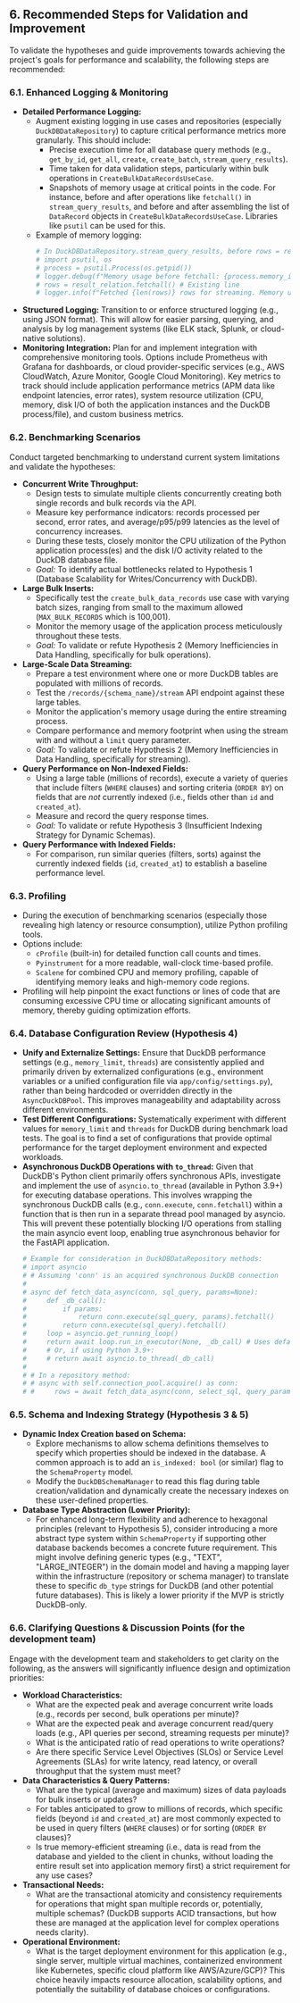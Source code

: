 ## 6. Recommended Steps for Validation and Improvement

To validate the hypotheses and guide improvements towards achieving the project's goals for performance and scalability, the following steps are recommended:

### 6.1. Enhanced Logging & Monitoring
   - **Detailed Performance Logging:**
     - Augment existing logging in use cases and repositories (especially `DuckDBDataRepository`) to capture critical performance metrics more granularly. This should include:
       - Precise execution time for all database query methods (e.g., `get_by_id`, `get_all`, `create`, `create_batch`, `stream_query_results`).
       - Time taken for data validation steps, particularly within bulk operations in `CreateBulkDataRecordsUseCase`.
       - Snapshots of memory usage at critical points in the code. For instance, before and after operations like `fetchall()` in `stream_query_results`, and before and after assembling the list of `DataRecord` objects in `CreateBulkDataRecordsUseCase`. Libraries like `psutil` can be used for this.
     - Example of memory logging:
       ```python
       # In DuckDBDataRepository.stream_query_results, before rows = result_relation.fetchall()
       # import psutil, os
       # process = psutil.Process(os.getpid())
       # logger.debug(f"Memory usage before fetchall: {process.memory_info().rss / 1024 ** 2:.2f} MB")
       # rows = result_relation.fetchall() # Existing line
       # logger.info(f"Fetched {len(rows)} rows for streaming. Memory usage after fetchall: {process.memory_info().rss / 1024 ** 2:.2f} MB")
       ```
   - **Structured Logging:** Transition to or enforce structured logging (e.g., using JSON format). This will allow for easier parsing, querying, and analysis by log management systems (like ELK stack, Splunk, or cloud-native solutions).
   - **Monitoring Integration:** Plan for and implement integration with comprehensive monitoring tools. Options include Prometheus with Grafana for dashboards, or cloud provider-specific services (e.g., AWS CloudWatch, Azure Monitor, Google Cloud Monitoring). Key metrics to track should include application performance metrics (APM data like endpoint latencies, error rates), system resource utilization (CPU, memory, disk I/O of both the application instances and the DuckDB process/file), and custom business metrics.

### 6.2. Benchmarking Scenarios
   Conduct targeted benchmarking to understand current system limitations and validate the hypotheses:
   - **Concurrent Write Throughput:**
     - Design tests to simulate multiple clients concurrently creating both single records and bulk records via the API.
     - Measure key performance indicators: records processed per second, error rates, and average/p95/p99 latencies as the level of concurrency increases.
     - During these tests, closely monitor the CPU utilization of the Python application process(es) and the disk I/O activity related to the DuckDB database file.
     - *Goal:* To identify actual bottlenecks related to Hypothesis 1 (Database Scalability for Writes/Concurrency with DuckDB).
   - **Large Bulk Inserts:**
     - Specifically test the `create_bulk_data_records` use case with varying batch sizes, ranging from small to the maximum allowed (`MAX_BULK_RECORDS` which is 100,001).
     - Monitor the memory usage of the application process meticulously throughout these tests.
     - *Goal:* To validate or refute Hypothesis 2 (Memory Inefficiencies in Data Handling, specifically for bulk operations).
   - **Large-Scale Data Streaming:**
     - Prepare a test environment where one or more DuckDB tables are populated with millions of records.
     - Test the `/records/{schema_name}/stream` API endpoint against these large tables.
     - Monitor the application's memory usage during the entire streaming process.
     - Compare performance and memory footprint when using the stream with and without a `limit` query parameter.
     - *Goal:* To validate or refute Hypothesis 2 (Memory Inefficiencies in Data Handling, specifically for streaming).
   - **Query Performance on Non-Indexed Fields:**
     - Using a large table (millions of records), execute a variety of queries that include filters (`WHERE` clauses) and sorting criteria (`ORDER BY`) on fields that are *not* currently indexed (i.e., fields other than `id` and `created_at`).
     - Measure and record the query response times.
     - *Goal:* To validate or refute Hypothesis 3 (Insufficient Indexing Strategy for Dynamic Schemas).
   - **Query Performance with Indexed Fields:**
     - For comparison, run similar queries (filters, sorts) against the currently indexed fields (`id`, `created_at`) to establish a baseline performance level.

### 6.3. Profiling
   - During the execution of benchmarking scenarios (especially those revealing high latency or resource consumption), utilize Python profiling tools.
   - Options include:
     - `cProfile` (built-in) for detailed function call counts and times.
     - `Pyinstrument` for a more readable, wall-clock time-based profile.
     - `Scalene` for combined CPU and memory profiling, capable of identifying memory leaks and high-memory code regions.
   - Profiling will help pinpoint the exact functions or lines of code that are consuming excessive CPU time or allocating significant amounts of memory, thereby guiding optimization efforts.

### 6.4. Database Configuration Review (Hypothesis 4)
   - **Unify and Externalize Settings:** Ensure that DuckDB performance settings (e.g., `memory_limit`, `threads`) are consistently applied and primarily driven by externalized configurations (e.g., environment variables or a unified configuration file via `app/config/settings.py`), rather than being hardcoded or overridden directly in the `AsyncDuckDBPool`. This improves manageability and adaptability across different environments.
   - **Test Different Configurations:** Systematically experiment with different values for `memory_limit` and `threads` for DuckDB during benchmark load tests. The goal is to find a set of configurations that provide optimal performance for the target deployment environment and expected workloads.
   - **Asynchronous DuckDB Operations with `to_thread`:** Given that DuckDB's Python client primarily offers synchronous APIs, investigate and implement the use of `asyncio.to_thread` (available in Python 3.9+) for executing database operations. This involves wrapping the synchronous DuckDB calls (e.g., `conn.execute`, `conn.fetchall`) within a function that is then run in a separate thread pool managed by asyncio. This will prevent these potentially blocking I/O operations from stalling the main asyncio event loop, enabling true asynchronous behavior for the FastAPI application.
     ```python
     # Example for consideration in DuckDBDataRepository methods:
     # import asyncio
     # # Assuming 'conn' is an acquired synchronous DuckDB connection
     #
     # async def fetch_data_async(conn, sql_query, params=None):
     #     def _db_call():
     #         if params:
     #             return conn.execute(sql_query, params).fetchall()
     #         return conn.execute(sql_query).fetchall()
     #     loop = asyncio.get_running_loop()
     #     return await loop.run_in_executor(None, _db_call) # Uses default ThreadPoolExecutor
     #     # Or, if using Python 3.9+:
     #     # return await asyncio.to_thread(_db_call)
     #
     # # In a repository method:
     # # async with self.connection_pool.acquire() as conn:
     # #     rows = await fetch_data_async(conn, select_sql, query_params)
     ```

### 6.5. Schema and Indexing Strategy (Hypothesis 3 & 5)
   - **Dynamic Index Creation based on Schema:**
     - Explore mechanisms to allow schema definitions themselves to specify which properties should be indexed in the database. A common approach is to add an `is_indexed: bool` (or similar) flag to the `SchemaProperty` model.
     - Modify the `DuckDBSchemaManager` to read this flag during table creation/validation and dynamically create the necessary indexes on these user-defined properties.
   - **Database Type Abstraction (Lower Priority):**
     - For enhanced long-term flexibility and adherence to hexagonal principles (relevant to Hypothesis 5), consider introducing a more abstract type system within `SchemaProperty` if supporting other database backends becomes a concrete future requirement. This might involve defining generic types (e.g., "TEXT", "LARGE_INTEGER") in the domain model and having a mapping layer within the infrastructure (repository or schema manager) to translate these to specific `db_type` strings for DuckDB (and other potential future databases). This is likely a lower priority if the MVP is strictly DuckDB-only.

### 6.6. Clarifying Questions & Discussion Points (for the development team)
   Engage with the development team and stakeholders to get clarity on the following, as the answers will significantly influence design and optimization priorities:
   - **Workload Characteristics:**
     - What are the expected peak and average concurrent write loads (e.g., records per second, bulk operations per minute)?
     - What are the expected peak and average concurrent read/query loads (e.g., API queries per second, streaming requests per minute)?
     - What is the anticipated ratio of read operations to write operations?
     - Are there specific Service Level Objectives (SLOs) or Service Level Agreements (SLAs) for write latency, read latency, or overall throughput that the system must meet?
   - **Data Characteristics & Query Patterns:**
     - What are the typical (average and maximum) sizes of data payloads for bulk inserts or updates?
     - For tables anticipated to grow to millions of records, which specific fields (beyond `id` and `created_at`) are most commonly expected to be used in query filters (`WHERE` clauses) or for sorting (`ORDER BY` clauses)?
     - Is true memory-efficient streaming (i.e., data is read from the database and yielded to the client in chunks, without loading the entire result set into application memory first) a strict requirement for any use cases?
   - **Transactional Needs:**
     - What are the transactional atomicity and consistency requirements for operations that might span multiple records or, potentially, multiple schemas? (DuckDB supports ACID transactions, but how these are managed at the application level for complex operations needs clarity).
   - **Operational Environment:**
     - What is the target deployment environment for this application (e.g., single server, multiple virtual machines, containerized environment like Kubernetes, specific cloud platform like AWS/Azure/GCP)? This choice heavily impacts resource allocation, scalability options, and potentially the suitability of database choices or configurations.
